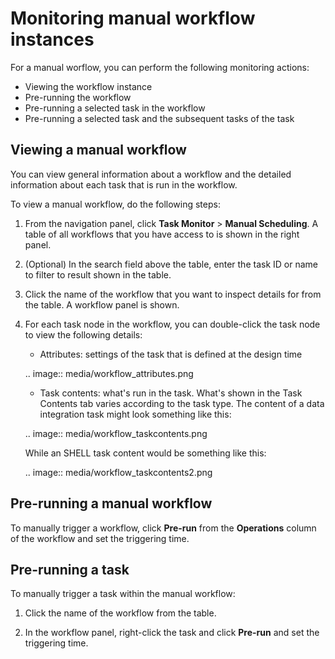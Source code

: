 # Monitoring manual workflow instances

For a manual worflow, you can perform the following monitoring actions:

- Viewing the workflow instance
- Pre-running the workflow
- Pre-running a selected task in the workflow
- Pre-running a selected task and the subsequent tasks of the task

## Viewing a manual workflow

You can view general information about a workflow and the detailed information about each task that is run in the workflow.

To view a manual workflow, do the following steps:

1. From the navigation panel, click **Task Monitor** > **Manual Scheduling**. A table of all workflows that you have access to is shown in the right panel.

2. (Optional) In the search field above the table, enter the task ID or name to filter to result shown in the table.

3. Click the name of the workflow that you want to inspect details for from the table. A workflow panel is shown.

4. For each task node in the workflow, you can double-click the task node to view the following details:

   - Attributes: settings of the task that is defined at the design time

   .. image:: media/workflow_attributes.png

   - Task contents: what's run in the task. What's shown in the Task Contents tab varies according to the task type. The content of a data integration task might look something like this:

   .. image:: media/workflow_taskcontents.png

   While an SHELL task content would be something like this:

   .. image:: media/workflow_taskcontents2.png

## Pre-running a manual workflow

To manually trigger a workflow, click **Pre-run** from the **Operations** column of the workflow and set the triggering time.

## Pre-running a task

To manually trigger a task within the manual workflow:

1. Click the name of the workflow from the table.

2. In the workflow panel, right-click the task and click **Pre-run** and set the triggering time.

